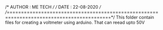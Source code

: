 /* AUTHOR : ME TECH */
/* DATE : 22-08-2020 */
/*==========================================================================================*/
This folder contain files for creating a voltmeter using arduino. That can reead upto 50V 

